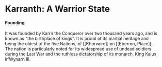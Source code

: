 # Karranth: A Warrior State

#### Founding
It was founded by Karrn the Conqueror over two thousand years ago, and is known as "the birthplace of kings". It is proud of its martial heritage and being the oldest of the five Nations, of [[Khorvaire]] on [[Eberron, Place]]. The nation is particularly noted for its widespread use of undead soldiers during the Last War and the ruthless dictatorship of its monarch, King Kaius ir'Wynarn III.